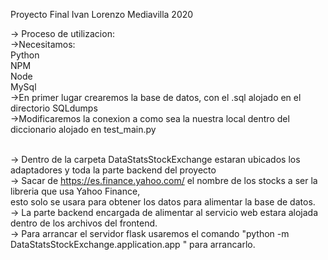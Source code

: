 Proyecto Final Ivan Lorenzo Mediavilla 2020

-> Proceso de utilizacion: <br>
    ->Necesitamos:<br>
        Python<br>
        NPM<br>
        Node<br>
        MySql<br>
    ->En primer lugar crearemos la base de datos, con el .sql alojado en el directorio SQLdumps<br>
    ->Modificaremos la conexion a como sea la nuestra local dentro del diccionario alojado en test_main.py<br>
    <br>

-> Dentro de la carpeta DataStatsStockExchange estaran ubicados los adaptadores y toda la parte backend del proyecto <br>
    -> Sacar de https://es.finance.yahoo.com/ el nombre de los stocks a ser la libreria que usa Yahoo Finance,<br>
       esto solo se usara para obtener los datos para alimentar la base de datos.<br>
    -> La parte backend encargada de alimentar al servicio web estara alojada dentro de los archivos del frontend.<br>
-> Para arrancar el servidor flask usaremos el comando "python -m DataStatsStockExchange.application.app
" para arrancarlo.<br>

